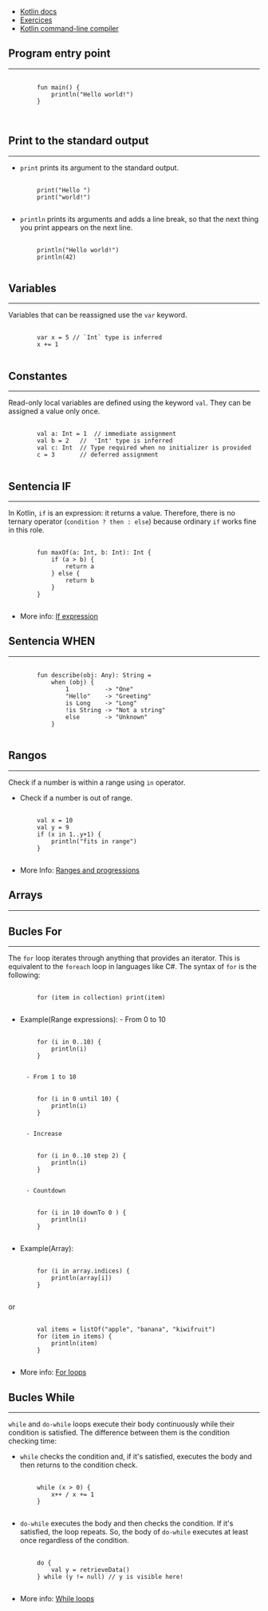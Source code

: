 
- [Kotlin docs](https://kotlinlang.org/docs/control-flow.html#if-expression)
- [Exercices](https://leetcode.com/problemset/all/)
- [Kotlin command-line compiler](https://kotlinlang.org/docs/command-line.html)

## Program entry point
---

<pre>
	<code>
		fun main() {
		    println("Hello world!")
		}
	</code>
	</pre>

## Print to the standard output
---
- `print` prints its argument to the standard output.

<pre>
	<code>
		print("Hello ")
		print("world!")
	</code>
</pre>

- `println` prints its arguments and adds a line break, so that the next thing you print appears on the next line.

<pre>
	<code>
		println("Hello world!")
		println(42)
	</code>
</pre>


## Variables
--- 

Variables that can be reassigned use the `var` keyword.
<pre>
	<code>
		var x = 5 // `Int` type is inferred
		x += 1
	</code>
</pre>

## Constantes
---
Read-only local variables are defined using the keyword `val`. They can be assigned a value only once.
<pre>
	<code>
		val a: Int = 1  // immediate assignment
		val b = 2   //  'Int' type is inferred
		val c: Int  // Type required when no initializer is provided
		c = 3       // deferred assignment
	</code>
</pre>

## Sentencia IF
---
In Kotlin, `if` is an expression: it returns a value. Therefore, there is no ternary operator (`condition ? then : else`) because ordinary `if` works fine in this role.
<pre>
	<code>
		fun maxOf(a: Int, b: Int): Int {
		    if (a > b) {
		        return a
		    } else {
		        return b
		    }
		}
	</code>
</pre>
   -  More info: [If expression](https://kotlinlang.org/docs/control-flow.html#if-expression)


## Sentencia WHEN
---

<pre>
	<code>
		fun describe(obj: Any): String =
		    when (obj) {
		        1          -> "One"
		        "Hello"    -> "Greeting"
		        is Long    -> "Long"
		        !is String -> "Not a string"
		        else       -> "Unknown"
		    }
	</code>
</pre>

## Rangos
---
Check if a number is within a range using `in` operator.

- Check if a number is out of range.
<pre>
	<code>
		val x = 10
		val y = 9
		if (x in 1..y+1) {
		    println("fits in range")
		}
	</code>
</pre>
   -  More Info: [Ranges and progressions](https://kotlinlang.org/docs/control-flow.html#if-expression)

## Arrays
---
## Bucles For
--- 
The `for` loop iterates through anything that provides an iterator. This is equivalent to the `foreach` loop in languages like C#. The syntax of `for` is the following:

<pre>
	<code>
		for (item in collection) print(item)
	</code>
</pre>
   -  Example(Range expressions):
		   - From 0 to 10
<pre>
	<code>
		for (i in 0..10) {
		    println(i)
		}
	</code>
</pre>
		 - From 1 to 10
<pre>
	<code>
		for (i in 0 until 10) {
		    println(i)
		}
	</code>
</pre>
		 - Increase
<pre>
	<code>
		for (i in 0..10 step 2) {
		    println(i)
		}
	</code>
</pre>
		 - Countdown
<pre>
	<code>
		for (i in 10 downTo 0 ) {
		    println(i)
		}
	</code>
</pre>

   -  Example(Array):
<pre>
	<code>
		for (i in array.indices) {
		    println(array[i])
		}
	</code>
</pre>
or 
<pre>
	<code>
		val items = listOf("apple", "banana", "kiwifruit")
		for (item in items) {
		    println(item)
		}
	</code>
</pre>

   -  More info: [For loops](https://kotlinlang.org/docs/control-flow.html#for-loops)

## Bucles While
---
`while` and `do-while` loops execute their body continuously while their condition is satisfied. The difference between them is the condition checking time:

-   `while` checks the condition and, if it's satisfied, executes the body and then returns to the condition check.
<pre>
	<code>
		while (x > 0) {
		    x++ / x += 1
		}
	</code>
</pre>

-   `do-while` executes the body and then checks the condition. If it's satisfied, the loop repeats. So, the body of `do-while` executes at least once regardless of the condition.
<pre>
	<code>
		do {
		    val y = retrieveData()
		} while (y != null) // y is visible here!
	</code>
</pre>

- More info: [While loops](https://kotlinlang.org/docs/control-flow.html#while-loops)
